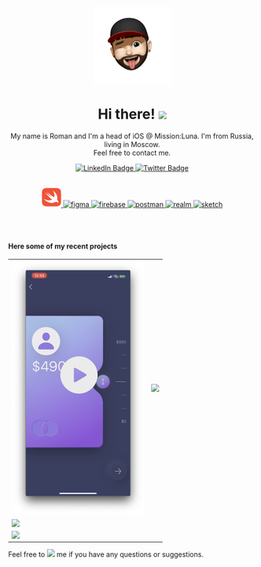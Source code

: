 <div id="header" align="center">
  <img src="https://github.com/firmach/firmach/blob/master/avatar.png" width="160px">
  <h1>
    Hi there! <img src="https://raw.githubusercontent.com/MartinHeinz/MartinHeinz/master/wave.gif" width="30px">
  </h1>
  <p>
    My name is Roman and I'm a head of iOS @ Mission:Luna. I'm from Russia, living in Moscow.
    </br>
    Feel free to contact me.
  </p>
  <div id="badges">
    <a href="your-linkedin-URL">
      <img src="https://img.shields.io/badge/LinkedIn-blue?style=for-the-badge&logo=linkedin&logoColor=white" alt="LinkedIn Badge"/>
    </a>
    <a href="your-twitter-URL">
      <img src="https://img.shields.io/badge/Twitter-blue?style=for-the-badge&logo=twitter&logoColor=white" alt="Twitter Badge"/>
    </a>
  </div>
  <div>
    </br>
    <p><a href="https://developer.apple.com/swift/" target="_blank" rel="noreferrer"> <img src="https://raw.githubusercontent.com/devicons/devicon/master/icons/swift/swift-original.svg" alt="swift" width="40" height="40"/> </a> <a href="https://www.figma.com/" target="_blank" rel="noreferrer"> <img src="https://www.vectorlogo.zone/logos/figma/figma-icon.svg" alt="figma" width="40" height="40"/> </a> <a href="https://firebase.google.com/" target="_blank" rel="noreferrer"> <img src="https://www.vectorlogo.zone/logos/firebase/firebase-icon.svg" alt="firebase" width="40" height="40"/> </a> <a href="https://postman.com" target="_blank" rel="noreferrer"> <img src="https://www.vectorlogo.zone/logos/getpostman/getpostman-icon.svg" alt="postman" width="40" height="40"/> </a> <a href="https://realm.io/" target="_blank" rel="noreferrer"> <img src="https://raw.githubusercontent.com/bestofjs/bestofjs-webui/8665e8c267a0215f3159df28b33c365198101df5/public/logos/realm.svg" alt="realm" width="40" height="40"/> </a> <a href="https://www.sketch.com/" target="_blank" rel="noreferrer"> <img src="https://www.vectorlogo.zone/logos/sketchapp/sketchapp-icon.svg" alt="sketch" width="40" height="40"/> </a></p>
  </div>
</div>
</br>
</br>

#### Here some of my recent projects

<table align="center">
  <tr>
    <td>
      <a href="https://github.com/RedMadRobot/NeumorphicWallet">
        <img src="https://github.com/RedMadRobot/NeumorphicWallet/blob/master/preview-2.png" width="270"/>
      </a>
    </td>
    <td>
      <a href="https://github.com/firmach/CreditCards">
        <img src="https://github.com/firmach/CreditCards/blob/master/preview.gif" width="220"/>
      </a>
    </td>
  </tr>
  <tr>
    <td colspan="2">
      <a href="https://github.com/RedMadRobot/PrioritizedTabBar">
        <img src="https://github.com/Redmadrobot/PrioritizedTabBar/blob/master/preview.gif" width="520"/>
      </a>
    </td>
  </tr>
  <tr>
    <td colspan="2">
      <a href="https://github.com/RedMadRobot/Alarm-Clock">
        <img src="https://github.com/Redmadrobot/Alarm-Clock/blob/master/preview.gif" width="520"/>
      </a>
    </td>
  </tr>
</table>

Feel free to [![](https://img.shields.io/twitter/url/http/shields.io.svg?style=social)](https://twitter.com/Firmach) me if you have any questions or suggestions.

<!--
**firmach/firmach** is a ✨ _special_ ✨ repository because its `README.md` (this file) appears on your GitHub profile.

Here are some ideas to get you started:

- 🔭 I’m currently working on ...
- 🌱 I’m currently learning ...
- 👯 I’m looking to collaborate on ...![image](https://user-images.githubusercontent.com/1532138/166221445-7151d1c0-7ee5-4551-8207-e25c44092c84.gif)

- 🤔 I’m looking for help with ...
- 💬 Ask me about ...
- 📫 How to reach me: ...
- 😄 Pronouns: ...<img width="263" alt="image" src="https://user-images.githubusercontent.com/1532138/166221439-dcad75ef-0a4c-42fc-8fc8-c89abc5e1e90.png">

- ⚡ Fun fact: ...
-->
